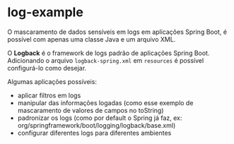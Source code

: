 # log-example

O mascaramento de dados sensíveis em logs em aplicações Spring Boot,
é possível com apenas uma classe Java e um arquivo XML.

O **Logback** é o framework de logs padrão de aplicações Spring Boot.
Adicionando o arquivo ```logback-spring.xml``` em ```resources``` é possível configurá-lo como desejar.

Algumas aplicações possíveis:
- aplicar filtros em logs
- manipular das informações logadas (como esse exemplo de mascaramento de valores de campos no toString)
- padronizar os logs (como por default o Spring já faz, ex: org/springframework/boot/logging/logback/base.xml)
- configurar diferentes logs para diferentes ambientes